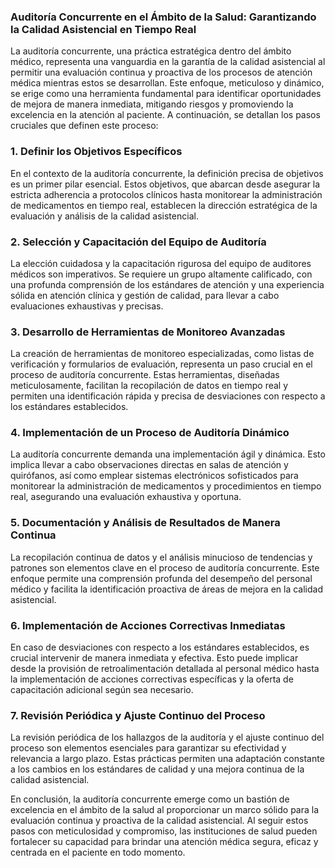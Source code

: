 ### Auditoría Concurrente en el Ámbito de la Salud: Garantizando la Calidad Asistencial en Tiempo Real

La auditoría concurrente, una práctica estratégica dentro del ámbito médico, representa una vanguardia en la garantía de la calidad asistencial al permitir una evaluación continua y proactiva de los procesos de atención médica mientras estos se desarrollan. Este enfoque, meticuloso y dinámico, se erige como una herramienta fundamental para identificar oportunidades de mejora de manera inmediata, mitigando riesgos y promoviendo la excelencia en la atención al paciente. A continuación, se detallan los pasos cruciales que definen este proceso:

### 1. Definir los Objetivos Específicos

En el contexto de la auditoría concurrente, la definición precisa de objetivos es un primer pilar esencial. Estos objetivos, que abarcan desde asegurar la estricta adherencia a protocolos clínicos hasta monitorear la administración de medicamentos en tiempo real, establecen la dirección estratégica de la evaluación y análisis de la calidad asistencial.

### 2. Selección y Capacitación del Equipo de Auditoría

La elección cuidadosa y la capacitación rigurosa del equipo de auditores médicos son imperativos. Se requiere un grupo altamente calificado, con una profunda comprensión de los estándares de atención y una experiencia sólida en atención clínica y gestión de calidad, para llevar a cabo evaluaciones exhaustivas y precisas.

### 3. Desarrollo de Herramientas de Monitoreo Avanzadas

La creación de herramientas de monitoreo especializadas, como listas de verificación y formularios de evaluación, representa un paso crucial en el proceso de auditoría concurrente. Estas herramientas, diseñadas meticulosamente, facilitan la recopilación de datos en tiempo real y permiten una identificación rápida y precisa de desviaciones con respecto a los estándares establecidos.

### 4. Implementación de un Proceso de Auditoría Dinámico

La auditoría concurrente demanda una implementación ágil y dinámica. Esto implica llevar a cabo observaciones directas en salas de atención y quirófanos, así como emplear sistemas electrónicos sofisticados para monitorear la administración de medicamentos y procedimientos en tiempo real, asegurando una evaluación exhaustiva y oportuna.

### 5. Documentación y Análisis de Resultados de Manera Continua

La recopilación continua de datos y el análisis minucioso de tendencias y patrones son elementos clave en el proceso de auditoría concurrente. Este enfoque permite una comprensión profunda del desempeño del personal médico y facilita la identificación proactiva de áreas de mejora en la calidad asistencial.

### 6. Implementación de Acciones Correctivas Inmediatas

En caso de desviaciones con respecto a los estándares establecidos, es crucial intervenir de manera inmediata y efectiva. Esto puede implicar desde la provisión de retroalimentación detallada al personal médico hasta la implementación de acciones correctivas específicas y la oferta de capacitación adicional según sea necesario.

### 7. Revisión Periódica y Ajuste Continuo del Proceso

La revisión periódica de los hallazgos de la auditoría y el ajuste continuo del proceso son elementos esenciales para garantizar su efectividad y relevancia a largo plazo. Estas prácticas permiten una adaptación constante a los cambios en los estándares de calidad y una mejora continua de la calidad asistencial.

En conclusión, la auditoría concurrente emerge como un bastión de excelencia en el ámbito de la salud al proporcionar un marco sólido para la evaluación continua y proactiva de la calidad asistencial. Al seguir estos pasos con meticulosidad y compromiso, las instituciones de salud pueden fortalecer su capacidad para brindar una atención médica segura, eficaz y centrada en el paciente en todo momento.